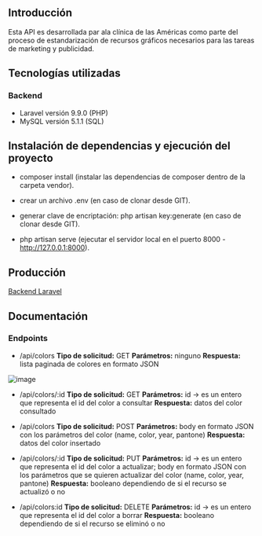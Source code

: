 ## Introducción

Esta API es desarrollada par ala clínica de las Américas como parte del proceso de estandarización de recursos gráficos necesarios para las tareas de marketing y publicidad.

## Tecnologías utilizadas

### Backend
- Laravel versión 9.9.0 (PHP)
- MySQL versión 5.1.1 (SQL)

## Instalación de dependencias y ejecución del proyecto
- composer install (instalar las dependencias de composer dentro de la carpeta vendor).

- crear un archivo .env (en caso de clonar desde GIT).
- generar clave de encriptación: php artisan key:generate (en caso de clonar desde GIT).

- php artisan serve (ejecutar el servidor local en el puerto 8000 - http://127.0.0.1:8000).

## Producción
<a href="http://sebastian-trujillo.me/colores-back">Backend Laravel</a>

## Documentación
### Endpoints

* /api/colors 
    **Tipo de solicitud:** GET
    **Parámetros:** ninguno
    **Respuesta:** lista paginada de colores en formato JSON
    
![image](https://user-images.githubusercontent.com/37667366/164517255-213614f4-bebb-4806-91d8-e67d8c23fd2f.png)


* /api/colors/:id 
    **Tipo de solicitud:** GET
    **Parámetros:** id -> es un entero que representa el id del color a consultar
    **Respuesta:** datos del color consultado

* /api/colors 
    **Tipo de solicitud:** POST
    **Parámetros:** body en formato JSON con los parámetros del color (name, color, year, pantone)
    **Respuesta:** datos del color insertado

* /api/colors/:id 
    **Tipo de solicitud:** PUT
    **Parámetros:** id -> es un entero que representa el id del color a actualizar; body en formato JSON con los parámetros que se quieren actualizar del color (name, color, year, pantone)
    **Respuesta:** booleano dependiendo de si el recurso se actualizó o no

* /api/colors:id
    **Tipo de solicitud:** DELETE
    **Parámetros:** id -> es un entero que representa el id del color a borrar
    **Respuesta:** booleano dependiendo de si el recurso se eliminó o no
